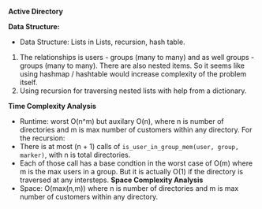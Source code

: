 **Active Directory**

**Data Structure:**
- Data Structure: Lists in Lists, recursion, hash table.
1. The relationships is users - groups (many to many) and as well groups - groups (many to many).
There are also nested items.
So it seems like using hashmap / hashtable would increase complexity of the problem itself.
2. Using recursion for traversing nested lists with help from a dictionary.

**Time Complexity Analysis**
 - Runtime: worst O(n^m) but auxilary O(n), where n is number of directories and m is max number of customers within any directory.
For the recursion:
- There is at most (n + 1) calls of `is_user_in_group_mem(user, group, marker)`, with n is total directories.
- Each of those call has a base condtion  in the worst case of O(m) where m is the max users in a group. But it is actually O(1) if the directory is traversed at any intersteps.
 **Space Complexity Analysis**
 - Space: O(max(n,m))
where n is number of directories and m is max number of customers within any directory.